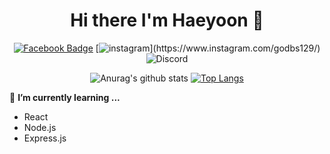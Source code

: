 <div align = center>

# Hi there I'm Haeyoon 👋
[![Facebook Badge](https://img.shields.io/badge/-1877f2?style=flat-square&logo=facebook&logoColor=white&link=https://www.facebook.com/Junhong04/)](https://www.facebook.com/godbs129/)
[![instagram ](https://img.shields.io/badge/-e95950?style=flat-square&logo=instagram&logoColor=white&link=https://www.instagram.com/godbs129?)](https://www.instagram.com/godbs129/)
![Discord](https://img.shields.io/badge/전해윤%231075-Discord?logo=discord&style=flat-square&color=7289DA&logoColor=white)
<br>

![Anurag's github stats](https://github-readme-stats.vercel.app/api?username=godbs129&count_private=true)
[![Top Langs](https://github-readme-stats.vercel.app/api/top-langs/?username=godbs129&layout=compact)](https://github.com/anuraghazra/github-readme-stats)
<br>

<div align = left>
  
🌱 **I’m currently learning ...**
+ React
+ Node.js
+ Express.js

<!--
**godbs129/godbs129** is a ✨ _special_ ✨ repository because its `README.md` (this file) appears on your GitHub profile.

Here are some ideas to get you started:

- 🔭 I’m currently working on ...
- 🌱 I’m currently learning ...
- 👯 I’m looking to collaborate on ...
- 🤔 I’m looking for help with ...
- 💬 Ask me about ...
- 📫 How to reach me: ...
- 😄 Pronouns: ...
- ⚡ Fun fact: ...
-->
